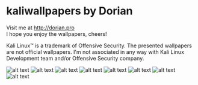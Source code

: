 # kaliwallpapers by Dorian
Visit me at http://dorian.pro<br />
I hope you enjoy the wallpapers, cheers!

Kali Linux™ is a trademark of Offensive Security. The presented wallpapers are not official wallpapers. I'm not associated in any way with Kali Linux Development team and/or Offensive Security company.

![alt text](https://raw.githubusercontent.com/dorianpro/kaliwallpapers/master/kali-linux-wallpaper-v1.png)
![alt text](https://raw.githubusercontent.com/dorianpro/kaliwallpapers/master/kali-linux-wallpaper-v2.png)
![alt text](https://raw.githubusercontent.com/dorianpro/kaliwallpapers/master/kali-linux-wallpaper-v3.png)
![alt text](https://raw.githubusercontent.com/dorianpro/kaliwallpapers/master/kali-linux-wallpaper-v4.png)
![alt text](https://raw.githubusercontent.com/dorianpro/kaliwallpapers/master/kali-linux-wallpaper-v5.png)
![alt text](https://raw.githubusercontent.com/dorianpro/kaliwallpapers/master/kali-linux-wallpaper-v6.png)
![alt text](https://raw.githubusercontent.com/dorianpro/kaliwallpapers/master/kali-linux-wallpaper-v7.png)
![alt text](https://raw.githubusercontent.com/dorianpro/kaliwallpapers/master/kali-linux-wallpaper-v8.png)

